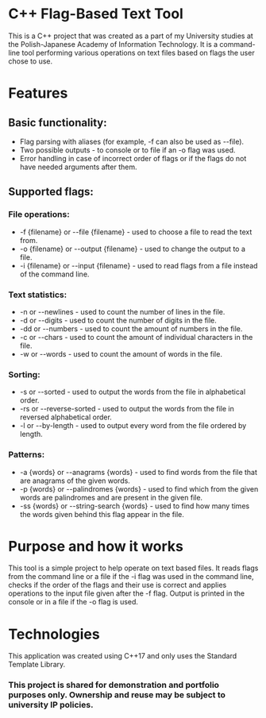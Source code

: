 # C++ Flag-Based Text Tool
This is a C++ project that was created as a part of my University studies at the Polish-Japanese Academy of Information Technology.
It is a command-line tool performing various operations on text files based on flags the user chose to use.
# Features
## Basic functionality:
- Flag parsing with aliases (for example, -f can also be used as --file).
- Two possible outputs - to console or to file if an -o flag was used.
- Error handling in case of incorrect order of flags or if the flags do not have needed arguments after them.
## Supported flags:
### File operations:
- -f {filename} or --file {filename} - used to choose a file to read the text from.
- -o {filename} or --output {filename} - used to change the output to a file.
- -i {filename} or --input {filename} - used to read flags from a file instead of the command line.
### Text statistics:
- -n or --newlines - used to count the number of lines in the file.
- -d or --digits - used to count the number of digits in the file.
- -dd or --numbers - used to count the amount of numbers in the file.
- -c or --chars - used to count the amount of individual characters in the file.
- -w or --words - used to count the amount of words in the file.
### Sorting:
- -s or --sorted - used to output the words from the file in alphabetical order.
- -rs or --reverse-sorted - used to output the words from the file in reversed alphabetical order.
- -l or --by-length - used to output every word from the file ordered by length.
### Patterns:
- -a {words} or --anagrams {words} - used to find words from the file that are anagrams of the given words.
- -p {words} or --palindromes {words} - used to find which from the given words are palindromes and are present in the given file.
- -ss {words} or --string-search {words} - used to find how many times the words given behind this flag appear in the file.
# Purpose and how it works
This tool is a simple project to help operate on text based files. It reads flags from the command line or a file if the -i flag was used in the command line, checks if the order of the flags and their use is correct and applies operations to the input file given after the -f flag. Output is printed in the console or in a file if the -o flag is used.
# Technologies
This application was created using C++17 and only uses the Standard Template Library.

### This project is shared for demonstration and portfolio purposes only. Ownership and reuse may be subject to university IP policies.

